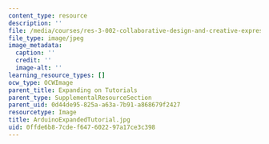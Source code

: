 ```yaml
---
content_type: resource
description: ''
file: /media/courses/res-3-002-collaborative-design-and-creative-expression-with-arduino-microcontrollers-january-iap-2017/0ffde6b87cdef647602297a17ce3c398_ArduinoExpandedTutorial.jpg
file_type: image/jpeg
image_metadata:
  caption: ''
  credit: ''
  image-alt: ''
learning_resource_types: []
ocw_type: OCWImage
parent_title: Expanding on Tutorials
parent_type: SupplementalResourceSection
parent_uid: 0d44de95-825a-a63a-7b91-a868679f2427
resourcetype: Image
title: ArduinoExpandedTutorial.jpg
uid: 0ffde6b8-7cde-f647-6022-97a17ce3c398
---
```

